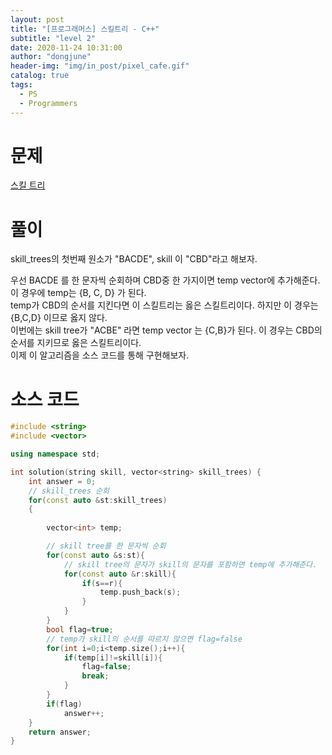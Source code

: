 ```yaml
---
layout: post
title: "[프로그래머스] 스킬트리 - C++"
subtitle: "level 2"
date: 2020-11-24 10:31:00
author: "dongjune"
header-img: "img/in_post/pixel_cafe.gif"
catalog: true
tags:
  - PS
  - Programmers
---
```

# 문제
[스킬 트리](https://programmers.co.kr/learn/courses/30/lessons/49993)
# 풀이
skill_trees의 첫번째 원소가 "BACDE", 
skill 이 "CBD"라고 해보자.  
  
우선 BACDE 를 한 문자씩 순회하며 CBD중 한 가지이면 temp vector에 추가해준다.  
이 경우에 temp는 {B, C, D} 가 된다.  
temp가 CBD의 순서를 지킨다면 이 스킬트리는 옳은 스킬트리이다. 하지만 이 경우는 {B,C,D} 이므로 옳지 않다.  
이번에는 skill tree가 "ACBE" 라면 temp vector 는 {C,B}가 된다. 이 경우는 CBD의 순서를 지키므로 옳은 스킬트리이다.  
이제 이 알고리즘을 소스 코드를 통해 구현해보자.
# 소스 코드
```c++
#include <string>
#include <vector>

using namespace std;

int solution(string skill, vector<string> skill_trees) {
    int answer = 0;
    // skill_trees 순회
    for(const auto &st:skill_trees)
    {
        
        vector<int> temp;

        // skill tree를 한 문자씩 순회
        for(const auto &s:st){
            // skill tree의 문자가 skill의 문자를 포함하면 temp에 추가해준다.
            for(const auto &r:skill){
                if(s==r){
                    temp.push_back(s);
                }
            }
        }
        bool flag=true;
        // temp가 skill의 순서를 따르지 않으면 flag=false
        for(int i=0;i<temp.size();i++){
            if(temp[i]!=skill[i]){
                flag=false;
                break;
            }
        }
        if(flag)
            answer++;
    }
    return answer;
}
```